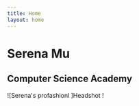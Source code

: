 ```yaml
---
title: Home
layout: home
---
```


# Serena Mu
## Computer Science Academy 

![Serena's profashionl ]Headshot !
